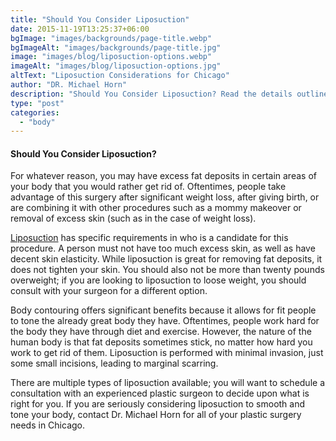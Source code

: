 ```yaml
---
title: "Should You Consider Liposuction"
date: 2015-11-19T13:25:37+06:00
bgImage: "images/backgrounds/page-title.webp"
bgImageAlt: "images/backgrounds/page-title.jpg"
image: "images/blog/liposuction-options.webp"
imageAlt: "images/blog/liposuction-options.jpg"
altText: "Liposuction Considerations for Chicago"
author: "DR. Michael Horn"
description: "Should You Consider Liposuction? Read the details outlined in this article before making a decision."
type: "post"
categories: 
  - "body"
---
```


#### Should You Consider Liposuction?

For whatever reason, you may have excess fat deposits in certain areas of your body that you would rather get rid of. Oftentimes, people take advantage of this surgery after significant weight loss, after giving birth, or are combining it with other procedures such as a mommy makeover or removal of excess skin (such as in the case of weight loss).

[Liposuction](/body/liposuction/) has specific requirements in who is a candidate for this procedure. A person must not have too much excess skin, as well as have decent skin elasticity. While liposuction is great for removing fat deposits, it does not tighten your skin. You should also not be more than twenty pounds overweight; if you are looking to liposuction to loose weight, you should consult with your surgeon for a different option.

Body contouring offers significant benefits because it allows for fit people to tone the already great body they have. Oftentimes, people work hard for the body they have through diet and exercise. However, the nature of the human body is that fat deposits sometimes stick, no matter how hard you work to get rid of them. Liposuction is performed with minimal invasion, just some small incisions, leading to marginal scarring.

There are multiple types of liposuction available; you will want to schedule a consultation with an experienced plastic surgeon to decide upon what is right for you. If you are seriously considering liposuction to smooth and tone your body, contact Dr. Michael Horn for all of your plastic surgery needs in Chicago.

